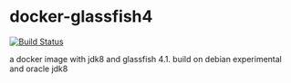 # docker-glassfish4
[![Build Status](https://travis-ci.org/lumue/docker-glassfish4.svg?branch=master)](https://travis-ci.org/lumue/docker-glassfish4)  

a docker image with jdk8 and glassfish 4.1. build on debian experimental and oracle jdk8
